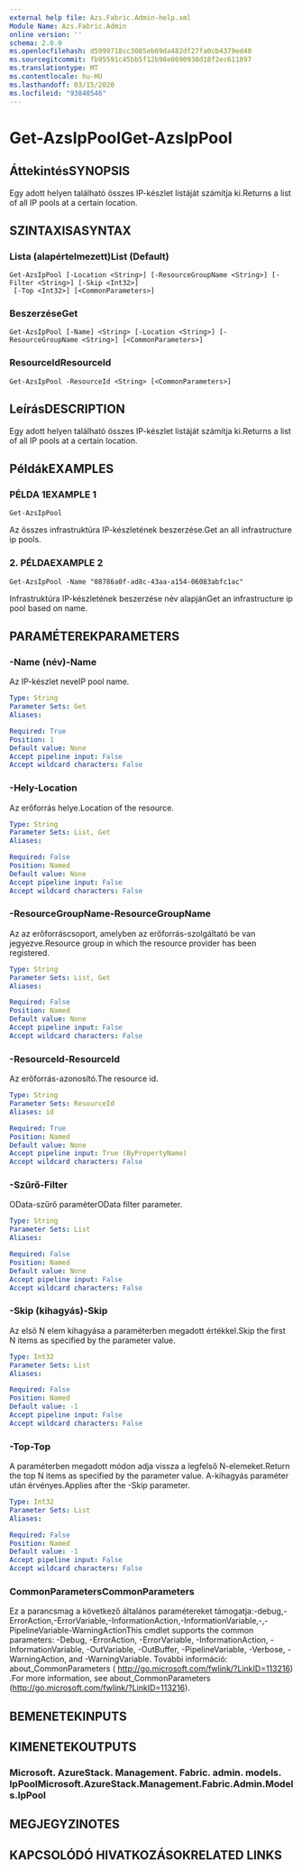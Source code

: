 ```yaml
---
external help file: Azs.Fabric.Admin-help.xml
Module Name: Azs.Fabric.Admin
online version: ''
schema: 2.0.0
ms.openlocfilehash: d5999718cc3085eb69da482df27fa0cb4379ed40
ms.sourcegitcommit: fb95591c45bb5f12b98e0690938d18f2ec611897
ms.translationtype: MT
ms.contentlocale: hu-HU
ms.lasthandoff: 03/15/2020
ms.locfileid: "93840546"
---
```

# <span data-ttu-id="6ca04-101">Get-AzsIpPool</span><span class="sxs-lookup"><span data-stu-id="6ca04-101">Get-AzsIpPool</span></span>

## <span data-ttu-id="6ca04-102">Áttekintés</span><span class="sxs-lookup"><span data-stu-id="6ca04-102">SYNOPSIS</span></span>
<span data-ttu-id="6ca04-103">Egy adott helyen található összes IP-készlet listáját számítja ki.</span><span class="sxs-lookup"><span data-stu-id="6ca04-103">Returns a list of all IP pools at a certain location.</span></span>

## <span data-ttu-id="6ca04-104">SZINTAXISA</span><span class="sxs-lookup"><span data-stu-id="6ca04-104">SYNTAX</span></span>

### <span data-ttu-id="6ca04-105">Lista (alapértelmezett)</span><span class="sxs-lookup"><span data-stu-id="6ca04-105">List (Default)</span></span>
```
Get-AzsIpPool [-Location <String>] [-ResourceGroupName <String>] [-Filter <String>] [-Skip <Int32>]
 [-Top <Int32>] [<CommonParameters>]
```

### <span data-ttu-id="6ca04-106">Beszerzése</span><span class="sxs-lookup"><span data-stu-id="6ca04-106">Get</span></span>
```
Get-AzsIpPool [-Name] <String> [-Location <String>] [-ResourceGroupName <String>] [<CommonParameters>]
```

### <span data-ttu-id="6ca04-107">ResourceId</span><span class="sxs-lookup"><span data-stu-id="6ca04-107">ResourceId</span></span>
```
Get-AzsIpPool -ResourceId <String> [<CommonParameters>]
```

## <span data-ttu-id="6ca04-108">Leírás</span><span class="sxs-lookup"><span data-stu-id="6ca04-108">DESCRIPTION</span></span>
<span data-ttu-id="6ca04-109">Egy adott helyen található összes IP-készlet listáját számítja ki.</span><span class="sxs-lookup"><span data-stu-id="6ca04-109">Returns a list of all IP pools at a certain location.</span></span>

## <span data-ttu-id="6ca04-110">Példák</span><span class="sxs-lookup"><span data-stu-id="6ca04-110">EXAMPLES</span></span>

### <span data-ttu-id="6ca04-111">PÉLDA 1</span><span class="sxs-lookup"><span data-stu-id="6ca04-111">EXAMPLE 1</span></span>
```
Get-AzsIpPool
```

<span data-ttu-id="6ca04-112">Az összes infrastruktúra IP-készletének beszerzése.</span><span class="sxs-lookup"><span data-stu-id="6ca04-112">Get an all infrastructure ip pools.</span></span>

### <span data-ttu-id="6ca04-113">2. PÉLDA</span><span class="sxs-lookup"><span data-stu-id="6ca04-113">EXAMPLE 2</span></span>
```
Get-AzsIpPool -Name "08786a0f-ad8c-43aa-a154-06083abfc1ac"
```

<span data-ttu-id="6ca04-114">Infrastruktúra IP-készletének beszerzése név alapján</span><span class="sxs-lookup"><span data-stu-id="6ca04-114">Get an infrastructure ip pool based on name.</span></span>

## <span data-ttu-id="6ca04-115">PARAMÉTEREK</span><span class="sxs-lookup"><span data-stu-id="6ca04-115">PARAMETERS</span></span>

### <span data-ttu-id="6ca04-116">-Name (név)</span><span class="sxs-lookup"><span data-stu-id="6ca04-116">-Name</span></span>
<span data-ttu-id="6ca04-117">Az IP-készlet neve</span><span class="sxs-lookup"><span data-stu-id="6ca04-117">IP pool name.</span></span>

```yaml
Type: String
Parameter Sets: Get
Aliases:

Required: True
Position: 1
Default value: None
Accept pipeline input: False
Accept wildcard characters: False
```

### <span data-ttu-id="6ca04-118">-Hely</span><span class="sxs-lookup"><span data-stu-id="6ca04-118">-Location</span></span>
<span data-ttu-id="6ca04-119">Az erőforrás helye.</span><span class="sxs-lookup"><span data-stu-id="6ca04-119">Location of the resource.</span></span>

```yaml
Type: String
Parameter Sets: List, Get
Aliases:

Required: False
Position: Named
Default value: None
Accept pipeline input: False
Accept wildcard characters: False
```

### <span data-ttu-id="6ca04-120">-ResourceGroupName</span><span class="sxs-lookup"><span data-stu-id="6ca04-120">-ResourceGroupName</span></span>
<span data-ttu-id="6ca04-121">Az az erőforráscsoport, amelyben az erőforrás-szolgáltató be van jegyezve.</span><span class="sxs-lookup"><span data-stu-id="6ca04-121">Resource group in which the resource provider has been registered.</span></span>

```yaml
Type: String
Parameter Sets: List, Get
Aliases:

Required: False
Position: Named
Default value: None
Accept pipeline input: False
Accept wildcard characters: False
```

### <span data-ttu-id="6ca04-122">-ResourceId</span><span class="sxs-lookup"><span data-stu-id="6ca04-122">-ResourceId</span></span>
<span data-ttu-id="6ca04-123">Az erőforrás-azonosító.</span><span class="sxs-lookup"><span data-stu-id="6ca04-123">The resource id.</span></span>

```yaml
Type: String
Parameter Sets: ResourceId
Aliases: id

Required: True
Position: Named
Default value: None
Accept pipeline input: True (ByPropertyName)
Accept wildcard characters: False
```

### <span data-ttu-id="6ca04-124">-Szűrő</span><span class="sxs-lookup"><span data-stu-id="6ca04-124">-Filter</span></span>
<span data-ttu-id="6ca04-125">OData-szűrő paraméter</span><span class="sxs-lookup"><span data-stu-id="6ca04-125">OData filter parameter.</span></span>

```yaml
Type: String
Parameter Sets: List
Aliases:

Required: False
Position: Named
Default value: None
Accept pipeline input: False
Accept wildcard characters: False
```

### <span data-ttu-id="6ca04-126">-Skip (kihagyás)</span><span class="sxs-lookup"><span data-stu-id="6ca04-126">-Skip</span></span>
<span data-ttu-id="6ca04-127">Az első N elem kihagyása a paraméterben megadott értékkel.</span><span class="sxs-lookup"><span data-stu-id="6ca04-127">Skip the first N items as specified by the parameter value.</span></span>

```yaml
Type: Int32
Parameter Sets: List
Aliases:

Required: False
Position: Named
Default value: -1
Accept pipeline input: False
Accept wildcard characters: False
```

### <span data-ttu-id="6ca04-128">-Top</span><span class="sxs-lookup"><span data-stu-id="6ca04-128">-Top</span></span>
<span data-ttu-id="6ca04-129">A paraméterben megadott módon adja vissza a legfelső N-elemeket.</span><span class="sxs-lookup"><span data-stu-id="6ca04-129">Return the top N items as specified by the parameter value.</span></span>
<span data-ttu-id="6ca04-130">A-kihagyás paraméter után érvényes.</span><span class="sxs-lookup"><span data-stu-id="6ca04-130">Applies after the -Skip parameter.</span></span>

```yaml
Type: Int32
Parameter Sets: List
Aliases:

Required: False
Position: Named
Default value: -1
Accept pipeline input: False
Accept wildcard characters: False
```

### <span data-ttu-id="6ca04-131">CommonParameters</span><span class="sxs-lookup"><span data-stu-id="6ca04-131">CommonParameters</span></span>
<span data-ttu-id="6ca04-132">Ez a parancsmag a következő általános paramétereket támogatja:-debug,-ErrorAction,-ErrorVariable,-InformationAction,-InformationVariable,-,-PipelineVariable-WarningAction</span><span class="sxs-lookup"><span data-stu-id="6ca04-132">This cmdlet supports the common parameters: -Debug, -ErrorAction, -ErrorVariable, -InformationAction, -InformationVariable, -OutVariable, -OutBuffer, -PipelineVariable, -Verbose, -WarningAction, and -WarningVariable.</span></span> <span data-ttu-id="6ca04-133">További információ: about_CommonParameters ( http://go.microsoft.com/fwlink/?LinkID=113216) .</span><span class="sxs-lookup"><span data-stu-id="6ca04-133">For more information, see about_CommonParameters (http://go.microsoft.com/fwlink/?LinkID=113216).</span></span>

## <span data-ttu-id="6ca04-134">BEMENETEK</span><span class="sxs-lookup"><span data-stu-id="6ca04-134">INPUTS</span></span>

## <span data-ttu-id="6ca04-135">KIMENETEK</span><span class="sxs-lookup"><span data-stu-id="6ca04-135">OUTPUTS</span></span>

### <span data-ttu-id="6ca04-136">Microsoft. AzureStack. Management. Fabric. admin. models. IpPool</span><span class="sxs-lookup"><span data-stu-id="6ca04-136">Microsoft.AzureStack.Management.Fabric.Admin.Models.IpPool</span></span>

## <span data-ttu-id="6ca04-137">MEGJEGYZI</span><span class="sxs-lookup"><span data-stu-id="6ca04-137">NOTES</span></span>

## <span data-ttu-id="6ca04-138">KAPCSOLÓDÓ HIVATKOZÁSOK</span><span class="sxs-lookup"><span data-stu-id="6ca04-138">RELATED LINKS</span></span>

